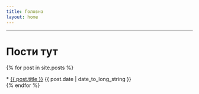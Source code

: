 ```yaml
---
title: Головна
layout: home
---
```


-----

# Пости тут

{% for post in site.posts %}
<article>
   * <a href="{{ post.url }}">{{ post.title }}</a> <time datetime="{{ post.date | date: "%Y-%m-%d" }}">{{ post.date | date_to_long_string }}</time>
</article>
{% endfor %}